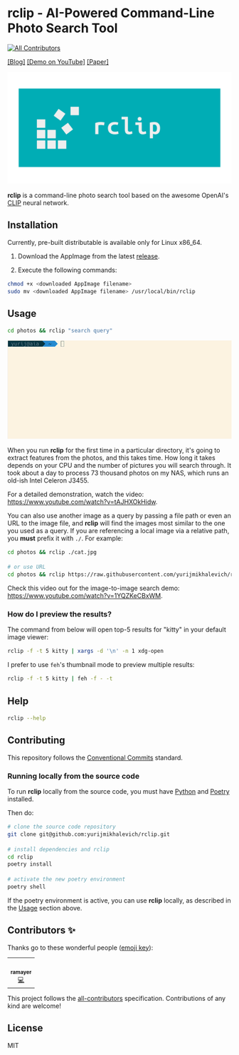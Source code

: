 # rclip - AI-Powered Command-Line Photo Search Tool
<!-- ALL-CONTRIBUTORS-BADGE:START - Do not remove or modify this section -->
[![All Contributors](https://img.shields.io/badge/all_contributors-1-orange.svg?style=flat-square)](#contributors-)
<!-- ALL-CONTRIBUTORS-BADGE:END -->

[[Blog]](https://mikhalevi.ch/rclip-an-ai-powered-command-line-photo-search-tool/) [[Demo on YouTube]](https://www.youtube.com/watch?v=tAJHXOkHidw) [[Paper]](https://www.thinkmind.org/index.php?view=article&articleid=content_2023_1_20_60011)

<div align="center">
  <img alt="rclip logo" src="https://raw.githubusercontent.com/yurijmikhalevich/rclip/main/resources/logo-transparent.png" width="600px" />
</div>

**rclip** is a command-line photo search tool based on the awesome OpenAI's [CLIP](https://github.com/openai/CLIP) neural network.

## Installation

Currently, pre-built distributable is available only for Linux x86_64.

1. Download the AppImage from the latest [release](https://github.com/yurijmikhalevich/rclip/releases).

2. Execute the following commands:

```bash
chmod +x <downloaded AppImage filename>
sudo mv <downloaded AppImage filename> /usr/local/bin/rclip
```

## Usage

```bash
cd photos && rclip "search query"
```

<img alt="rclip usage demo" src="https://raw.githubusercontent.com/yurijmikhalevich/rclip/main/resources/rclip-usage.gif" width="640px" />

When you run **rclip** for the first time in a particular directory, it's going to extract features from the photos, and this takes time. How long it takes depends on your CPU and the number of pictures you will search through. It took about a day to process 73 thousand photos on my NAS, which runs an old-ish Intel Celeron J3455.

For a detailed demonstration, watch the video: https://www.youtube.com/watch?v=tAJHXOkHidw.

You can also use another image as a query by passing a file path or even an URL to the image file, and **rclip** will find the images most similar to the one you used as a query. If you are referencing a local image via a relative path, you **must** prefix it with `./`. For example:

```bash
cd photos && rclip ./cat.jpg

# or use URL
cd photos && rclip https://raw.githubusercontent.com/yurijmikhalevich/rclip/main/tests/e2e/images/cat.jpg
```

Check this video out for the image-to-image search demo: https://www.youtube.com/watch?v=1YQZKeCBxWM.

### How do I preview the results?

The command from below will open top-5 results for "kitty" in your default image viewer:

```bash
rclip -f -t 5 kitty | xargs -d '\n' -n 1 xdg-open
```

I prefer to use `feh`'s thumbnail mode to preview multiple results:

```bash
rclip -f -t 5 kitty | feh -f - -t
```

## Help

```bash
rclip --help
```

## Contributing

This repository follows the [Conventional Commits](https://www.conventionalcommits.org/en/v1.0.0/) standard.

### Running locally from the source code

To run **rclip** locally from the source code, you must have [Python](https://www.python.org/downloads/) and [Poetry](https://python-poetry.org/) installed.

Then do:
```bash
# clone the source code repository
git clone git@github.com:yurijmikhalevich/rclip.git

# install dependencies and rclip
cd rclip
poetry install

# activate the new poetry environment
poetry shell
```

If the poetry environment is active, you can use **rclip** locally, as described in the [Usage](#usage) section above.

## Contributors ✨

Thanks go to these wonderful people ([emoji key](https://allcontributors.org/docs/en/emoji-key)):

<!-- ALL-CONTRIBUTORS-LIST:START - Do not remove or modify this section -->
<!-- prettier-ignore-start -->
<!-- markdownlint-disable -->
<table>
  <tr>
    <td align="center"><a href="https://github.com/ramayer"><img src="https://avatars.githubusercontent.com/u/72320?v=4?s=100" width="100px;" alt=""/><br /><sub><b>ramayer</b></sub></a><br /><a href="https://github.com/yurijmikhalevich/rclip/commits?author=ramayer" title="Code">💻</a></td>
  </tr>
</table>

<!-- markdownlint-restore -->
<!-- prettier-ignore-end -->

<!-- ALL-CONTRIBUTORS-LIST:END -->

This project follows the [all-contributors](https://github.com/all-contributors/all-contributors) specification. Contributions of any kind are welcome!

## License

MIT
